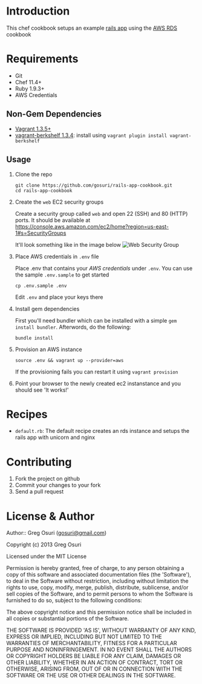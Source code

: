 # Introduction

This chef cookbook setups an example [rails app](https://github.com/gosuri/rails-app) using the [AWS RDS](https://github.com/gosuri/aws-rds-cookbook) cookbook

# Requirements

* Git
* Chef 11.4+
* Ruby 1.9.3+
* AWS Credentials

## Non-Gem Dependencies

* [Vagrant 1.3.5+](http://www.vagrantup.com)
* [vagrant-berkshelf 1.3.4](https://github.com/berkshelf/vagrant-berkshelf): install using `vagrant plugin install vagrant-berkshelf`

## Usage

1. Clone the repo

   ```
   git clone https://github.com/gosuri/rails-app-cookbook.git
   cd rails-app-cookbook
   ```

2. Create the ```web``` EC2 security groups

   Create a security group called `web` and open 22 (SSH) and  80 (HTTP) ports. It should be available at https://console.aws.amazon.com/ec2/home?region=us-east-1#s=SecurityGroups

   It'll look something like in the image below
   ![Web Security Group](master/docs/web-sec.png)

3. Place AWS credentials in ```.env``` file
   
   Place .env that contains your *AWS credentials* under ```.env```. You can use the sample ```.env.sample``` to get started

   ```
   cp .env.sample .env
   ```

   Edit ```.env``` and place your keys there

4. Install gem dependencies

   First you'll need bundler which can be installed with a simple `gem install bundler`. Afterwords, do the following:

   ```
   bundle install
   ```

5. Provision an AWS instance

   ```
   source .env && vagrant up --provider=aws
   ```

   If the provisioning fails you can restart it using ```vagrant provision```

6. Point your browser to the newly created ec2 instanstance and you should see 'It works!'

# Recipes

* ```default.rb```: The default recipe creates an rds instance and setups the rails app with unicorn and nginx

# Contributing

1. Fork the project on github
2. Commit your changes to your fork
3. Send a pull request

# License & Author

Author:: Greg Osuri (<gosuri@gmail.com>)

Copyright (c) 2013 Greg Osuri 

Licensed under the MIT License

Permission is hereby granted, free of charge, to any person obtaining a copy of this software and associated documentation files (the 'Software'), to deal in the Software without restriction, including without limitation the rights to use, copy, modify, merge, publish, distribute, sublicense, and/or sell copies of the Software, and to
permit persons to whom the Software is furnished to do so, subject to the following conditions:

The above copyright notice and this permission notice shall be included in all copies or substantial portions of the Software.

THE SOFTWARE IS PROVIDED 'AS IS', WITHOUT WARRANTY OF ANY KIND, EXPRESS OR IMPLIED, INCLUDING BUT NOT LIMITED TO THE WARRANTIES OF MERCHANTABILITY, FITNESS FOR A PARTICULAR PURPOSE AND NONINFRINGEMENT.  IN NO EVENT SHALL THE AUTHORS OR COPYRIGHT HOLDERS BE LIABLE FOR ANY CLAIM, DAMAGES OR OTHER LIABILITY, WHETHER IN AN ACTION OF CONTRACT, TORT OR OTHERWISE, ARISING FROM, OUT OF OR IN CONNECTION WITH THE SOFTWARE OR THE USE OR OTHER DEALINGS IN THE SOFTWARE.

